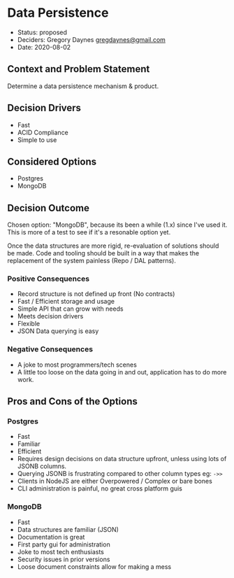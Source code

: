 # Data Persistence

* Status: proposed
* Deciders: Gregory Daynes <gregdaynes@gmail.com>
* Date: 2020-08-02

## Context and Problem Statement

Determine a data persistence mechanism & product.

## Decision Drivers <!-- optional -->

* Fast
* ACID Compliance
* Simple to use

## Considered Options

* Postgres
* MongoDB

## Decision Outcome

Chosen option: "MongoDB", because its been a while (1.x) since I've used it. This is more of a test to see if it's a resonable option yet.

Once the data structures are more rigid, re-evaluation of solutions should be made. Code and tooling should be built in a way that makes the replacement of the system painless (Repo / DAL patterns).

### Positive Consequences <!-- optional -->

* Record structure is not defined up front (No contracts)
* Fast / Efficient storage and usage
* Simple API that can grow with needs
* Meets decision drivers
* Flexible
* JSON Data querying is easy

### Negative Consequences <!-- optional -->

* A joke to most programmers/tech scenes
* A little too loose on the data going in and out, application has to do more work.

## Pros and Cons of the Options <!-- optional -->

### Postgres

* Fast
* Familiar
* Efficient
* Requires design decisions on data structure upfront, unless using lots of JSONB columns.
* Querying JSONB is frustrating compared to other column types eg: `->>`
* Clients in NodeJS are either Overpowered / Complex or bare bones
* CLI administration is painful, no great cross platform guis

### MongoDB

* Fast
* Data structures are familiar (JSON)
* Documentation is great
* First party gui for administration
* Joke to most tech enthusiasts
* Security issues in prior versions
* Loose document constraints allow for making a mess
